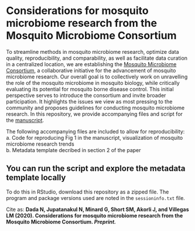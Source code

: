 # Considerations for mosquito microbiome research from the Mosquito Microbiome Consortium

To streamline methods in mosquito microbiome research, optimize data quality, reproducibility, and comparability, as well as facilitate data curation in a centralized location, we are establishing the [Mosquito Microbiome Consortium](www.example.org), a collaborative initiative for the advancement of mosquito microbiome research. Our overall goal is to collectively work on unravelling the role of the mosquito microbiome in mosquito biology, while critically evaluating its potential for mosquito borne disease control. This initial perspective serves to introduce the consortium and invite broader participation. It highlights the issues we view as most pressing to the community and proposes guidelines for conducting mosquito microbiome research. In this repository, we provide accompanying files and script for the [manuscript](www.example.org).  

The following accompanying files are included to allow for reproducibility:  
  a. Code for reproducing Fig 1 in the manuscript, visualization of mosquito microbiome research trends  
  b. Metadata template decribed in section 2 of the paper  
  
## You can run the script and explore the metadata template locally  
To do this in RStudio, download this repository as a zipped file. The program and package versions used are noted in the ```sessioninfo.txt``` file.
  
Cite as: __Dada N, Jupatanakul N, Minard G, Short SM, Akorli J, and Villegas LM (2020). Considerations for mosquito microbiome research from the Mosquito Microbiome Consortium. *Preprint.*__
